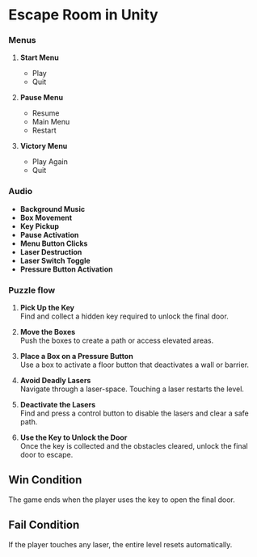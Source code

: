 # Escape Room in Unity


### Menus

1. **Start Menu**  
   - Play  
   - Quit

2. **Pause Menu**  
   - Resume  
   - Main Menu  
   - Restart

3. **Victory Menu**  
   - Play Again  
   - Quit

### Audio

- **Background Music**  
- **Box Movement**  
- **Key Pickup**  
- **Pause Activation**  
- **Menu Button Clicks**  
- **Laser Destruction**  
- **Laser Switch Toggle**  
- **Pressure Button Activation**

### Puzzle flow

1. **Pick Up the Key**  
   Find and collect a hidden key required to unlock the final door.

2. **Move the Boxes**  
   Push the boxes to create a path or access elevated areas.

3. **Place a Box on a Pressure Button**  
   Use a box to activate a floor button that deactivates a wall or barrier.

4. **Avoid Deadly Lasers**  
   Navigate through a laser-space. Touching a laser restarts the level.

5. **Deactivate the Lasers**  
   Find and press a control button to disable the lasers and clear a safe path.

6. **Use the Key to Unlock the Door**  
   Once the key is collected and the obstacles cleared, unlock the final door to escape.

## Win Condition
The game ends when the player uses the key to open the final door.

## Fail Condition
If the player touches any laser, the entire level resets automatically.
